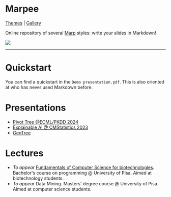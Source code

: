# Marpee

[Themes](https://github.com/msetzu/marpee/tree/master/css/themes) | [Gallery](https://github.com/msetzu/marpee/tree/gallery/)

Online repository of several [Marp](https://marp.app) styles: write your slides in Markdown!

<img src="https://raw.githubusercontent.com/marp-team/marp-cli/main/docs/images/marp-cli.gif">

---

# Quickstart

You can find a quickstart in the `Demo presentation.pdf`. This is also oriented at who has never used Markdown before.

# Presentations

- [Pivot Tree @ECML/PKDD 2024](https://github.com/msetzu/marpee/tree/gallery/pivottree)
- [Explainable AI @ CMStatistics 2023](https://github.com/msetzu/marpee/tree/gallery/cmstatistics)
- [GenTree](https://github.com/msetzu/marpee/tree/gallery/gentree)

# Lectures

- *To appear* [Fundamentals of Computer Science for biotechnologies](https://github.com/Informatica-per-le-biotecnologie-UniPI). Bachelor's course on programming @ University of Pisa. Aimed at biotechnology students.
- *To appear* Data Mining. Masters' degree course @ University of Pisa. Aimed at computer science students.